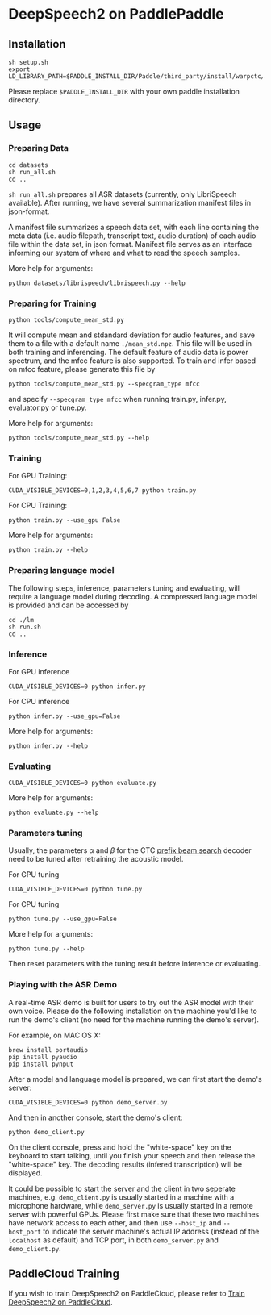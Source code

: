 # DeepSpeech2 on PaddlePaddle

## Installation

```
sh setup.sh
export LD_LIBRARY_PATH=$PADDLE_INSTALL_DIR/Paddle/third_party/install/warpctc/lib:$LD_LIBRARY_PATH
```

Please replace `$PADDLE_INSTALL_DIR` with your own paddle installation directory.

## Usage

### Preparing Data

```
cd datasets
sh run_all.sh
cd ..
```

`sh run_all.sh` prepares all ASR datasets (currently, only LibriSpeech available). After running, we have several summarization manifest files in json-format.

A manifest file summarizes a speech data set, with each line containing the meta data (i.e. audio filepath, transcript text, audio duration) of each audio file within the data set, in json format. Manifest file serves as an interface informing our system of  where and what to read the speech samples.


More help for arguments:

```
python datasets/librispeech/librispeech.py --help
```

### Preparing for Training

```
python tools/compute_mean_std.py
```

It will compute mean and stdandard deviation for audio features, and save them to a file with a default name `./mean_std.npz`. This file will be used in both training and inferencing. The default feature of audio data is power spectrum, and the mfcc feature is also supported. To train and infer based on mfcc feature, please generate this file by

```
python tools/compute_mean_std.py --specgram_type mfcc
```

and specify ```--specgram_type mfcc``` when running train.py, infer.py, evaluator.py or tune.py.

More help for arguments:

```
python tools/compute_mean_std.py --help
```

### Training

For GPU Training:

```
CUDA_VISIBLE_DEVICES=0,1,2,3,4,5,6,7 python train.py
```

For CPU Training:

```
python train.py --use_gpu False
```

More help for arguments:

```
python train.py --help
```

### Preparing language model

The following steps, inference, parameters tuning and evaluating, will require a language model during decoding.
A compressed language model is provided and can be accessed by

```
cd ./lm
sh run.sh
cd ..
```

### Inference

For GPU inference

```
CUDA_VISIBLE_DEVICES=0 python infer.py
```

For CPU inference

```
python infer.py --use_gpu=False
```

More help for arguments:

```
python infer.py --help
```

### Evaluating

```
CUDA_VISIBLE_DEVICES=0 python evaluate.py
```

More help for arguments:

```
python evaluate.py --help
```

### Parameters tuning

Usually, the parameters $\alpha$ and $\beta$ for the CTC [prefix beam search](https://arxiv.org/abs/1408.2873) decoder need to be tuned after retraining the acoustic model.

For GPU tuning

```
CUDA_VISIBLE_DEVICES=0 python tune.py
```

For CPU tuning

```
python tune.py --use_gpu=False
```

More help for arguments:

```
python tune.py --help
```

Then reset parameters with the tuning result before inference or evaluating.

### Playing with the ASR Demo

A real-time ASR demo is built for users to try out the ASR model with their own voice. Please do the following installation on the machine you'd like to run the demo's client (no need for the machine running the demo's server).

For example, on MAC OS X:

```
brew install portaudio
pip install pyaudio
pip install pynput
```
After a model and language model is prepared, we can first start the demo's server:

```
CUDA_VISIBLE_DEVICES=0 python demo_server.py
```
And then in another console, start the demo's client:

```
python demo_client.py
```
On the client console, press and hold the "white-space" key on the keyboard to start talking, until you finish your speech and then release the "white-space" key. The decoding results (infered transcription) will be displayed.

It could be possible to start the server and the client in two seperate machines, e.g. `demo_client.py` is usually started in a machine with a microphone hardware, while `demo_server.py` is usually started in a remote server with powerful GPUs. Please first make sure that these two machines have network access to each other, and then use `--host_ip` and `--host_port` to indicate the server machine's actual IP address (instead of the `localhost` as default) and TCP port, in both `demo_server.py` and `demo_client.py`.


## PaddleCloud Training

If you wish to train DeepSpeech2 on PaddleCloud, please refer to
[Train DeepSpeech2 on PaddleCloud](https://github.com/PaddlePaddle/models/tree/develop/deep_speech_2/cloud).
